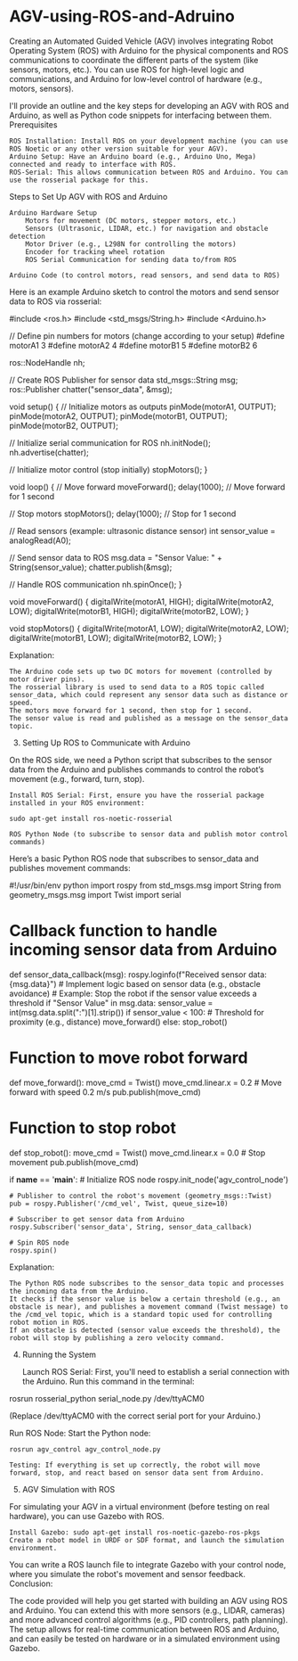 # AGV-using-ROS-and-Adruino
Creating an Automated Guided Vehicle (AGV) involves integrating Robot Operating System (ROS) with Arduino for the physical components and ROS communications to coordinate the different parts of the system (like sensors, motors, etc.). You can use ROS for high-level logic and communications, and Arduino for low-level control of hardware (e.g., motors, sensors).

I'll provide an outline and the key steps for developing an AGV with ROS and Arduino, as well as Python code snippets for interfacing between them.
Prerequisites

    ROS Installation: Install ROS on your development machine (you can use ROS Noetic or any other version suitable for your AGV).
    Arduino Setup: Have an Arduino board (e.g., Arduino Uno, Mega) connected and ready to interface with ROS.
    ROS-Serial: This allows communication between ROS and Arduino. You can use the rosserial package for this.

Steps to Set Up AGV with ROS and Arduino

    Arduino Hardware Setup
        Motors for movement (DC motors, stepper motors, etc.)
        Sensors (Ultrasonic, LIDAR, etc.) for navigation and obstacle detection
        Motor Driver (e.g., L298N for controlling the motors)
        Encoder for tracking wheel rotation
        ROS Serial Communication for sending data to/from ROS

    Arduino Code (to control motors, read sensors, and send data to ROS)

Here is an example Arduino sketch to control the motors and send sensor data to ROS via rosserial:

#include <ros.h>
#include <std_msgs/String.h>
#include <Arduino.h>

// Define pin numbers for motors (change according to your setup)
#define motorA1 3
#define motorA2 4
#define motorB1 5
#define motorB2 6

ros::NodeHandle nh;

// Create ROS Publisher for sensor data
std_msgs::String msg;
ros::Publisher chatter("sensor_data", &msg);

void setup() {
  // Initialize motors as outputs
  pinMode(motorA1, OUTPUT);
  pinMode(motorA2, OUTPUT);
  pinMode(motorB1, OUTPUT);
  pinMode(motorB2, OUTPUT);

  // Initialize serial communication for ROS
  nh.initNode();
  nh.advertise(chatter);

  // Initialize motor control (stop initially)
  stopMotors();
}

void loop() {
  // Move forward
  moveForward();
  delay(1000);  // Move forward for 1 second

  // Stop motors
  stopMotors();
  delay(1000);  // Stop for 1 second

  // Read sensors (example: ultrasonic distance sensor)
  int sensor_value = analogRead(A0);
  
  // Send sensor data to ROS
  msg.data = "Sensor Value: " + String(sensor_value);
  chatter.publish(&msg);

  // Handle ROS communication
  nh.spinOnce();
}

void moveForward() {
  digitalWrite(motorA1, HIGH);
  digitalWrite(motorA2, LOW);
  digitalWrite(motorB1, HIGH);
  digitalWrite(motorB2, LOW);
}

void stopMotors() {
  digitalWrite(motorA1, LOW);
  digitalWrite(motorA2, LOW);
  digitalWrite(motorB1, LOW);
  digitalWrite(motorB2, LOW);
}

Explanation:

    The Arduino code sets up two DC motors for movement (controlled by motor driver pins).
    The rosserial library is used to send data to a ROS topic called sensor_data, which could represent any sensor data such as distance or speed.
    The motors move forward for 1 second, then stop for 1 second.
    The sensor value is read and published as a message on the sensor_data topic.

3. Setting Up ROS to Communicate with Arduino

On the ROS side, we need a Python script that subscribes to the sensor data from the Arduino and publishes commands to control the robot’s movement (e.g., forward, turn, stop).

    Install ROS Serial: First, ensure you have the rosserial package installed in your ROS environment:

    sudo apt-get install ros-noetic-rosserial

    ROS Python Node (to subscribe to sensor data and publish motor control commands)

Here’s a basic Python ROS node that subscribes to sensor_data and publishes movement commands:

#!/usr/bin/env python
import rospy
from std_msgs.msg import String
from geometry_msgs.msg import Twist
import serial

# Callback function to handle incoming sensor data from Arduino
def sensor_data_callback(msg):
    rospy.loginfo(f"Received sensor data: {msg.data}")
    # Implement logic based on sensor data (e.g., obstacle avoidance)
    # Example: Stop the robot if the sensor value exceeds a threshold
    if "Sensor Value" in msg.data:
        sensor_value = int(msg.data.split(":")[1].strip())
        if sensor_value < 100:  # Threshold for proximity (e.g., distance)
            move_forward()
        else:
            stop_robot()

# Function to move robot forward
def move_forward():
    move_cmd = Twist()
    move_cmd.linear.x = 0.2  # Move forward with speed 0.2 m/s
    pub.publish(move_cmd)

# Function to stop robot
def stop_robot():
    move_cmd = Twist()
    move_cmd.linear.x = 0.0  # Stop movement
    pub.publish(move_cmd)

if __name__ == '__main__':
    # Initialize ROS node
    rospy.init_node('agv_control_node')

    # Publisher to control the robot's movement (geometry_msgs::Twist)
    pub = rospy.Publisher('/cmd_vel', Twist, queue_size=10)

    # Subscriber to get sensor data from Arduino
    rospy.Subscriber('sensor_data', String, sensor_data_callback)

    # Spin ROS node
    rospy.spin()

Explanation:

    The Python ROS node subscribes to the sensor_data topic and processes the incoming data from the Arduino.
    It checks if the sensor value is below a certain threshold (e.g., an obstacle is near), and publishes a movement command (Twist message) to the /cmd_vel topic, which is a standard topic used for controlling robot motion in ROS.
    If an obstacle is detected (sensor value exceeds the threshold), the robot will stop by publishing a zero velocity command.

4. Running the System

    Launch ROS Serial: First, you'll need to establish a serial connection with the Arduino. Run this command in the terminal:

rosrun rosserial_python serial_node.py /dev/ttyACM0

(Replace /dev/ttyACM0 with the correct serial port for your Arduino.)

Run ROS Node: Start the Python node:

    rosrun agv_control agv_control_node.py

    Testing: If everything is set up correctly, the robot will move forward, stop, and react based on sensor data sent from Arduino.

5. AGV Simulation with ROS

For simulating your AGV in a virtual environment (before testing on real hardware), you can use Gazebo with ROS.

    Install Gazebo: sudo apt-get install ros-noetic-gazebo-ros-pkgs
    Create a robot model in URDF or SDF format, and launch the simulation environment.

You can write a ROS launch file to integrate Gazebo with your control node, where you simulate the robot's movement and sensor feedback.
Conclusion:

The code provided will help you get started with building an AGV using ROS and Arduino. You can extend this with more sensors (e.g., LIDAR, cameras) and more advanced control algorithms (e.g., PID controllers, path planning). The setup allows for real-time communication between ROS and Arduino, and can easily be tested on hardware or in a simulated environment using Gazebo.
